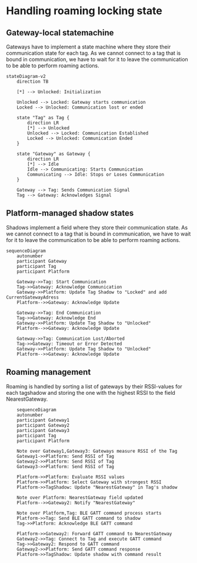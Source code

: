 # Handling roaming locking state
## Gateway-local statemachine
Gateways have to implement a state machine where they store their communication state for each tag. As we cannot connect to a tag that is bound in communication, we have to wait for it to leave the communication to be able to perform roaming actions.
```mermaid
stateDiagram-v2 
    direction TB
    
    [*] --> Unlocked: Initialization
    
    Unlocked --> Locked: Gateway starts communication
    Locked --> Unlocked: Communication lost or ended

    state "Tag" as Tag {
        direction LR
        [*] --> Unlocked
        Unlocked --> Locked: Communication Established
        Locked --> Unlocked: Communication Ended
    }
    
    state "Gateway" as Gateway {
        direction LR
        [*] --> Idle
        Idle --> Communicating: Starts Communication
        Communicating --> Idle: Stops or Loses Communication
    }
    
    Gateway --> Tag: Sends Communication Signal
    Tag --> Gateway: Acknowledges Signal

```

## Platform-managed shadow states
Shadows implement a field where they store their communication state. As we cannot connect to a tag that is bound in communication, we have to wait for it to leave the communication to be able to perform roaming actions.
```mermaid
sequenceDiagram
    autonumber
    participant Gateway
    participant Tag
    participant Platform

    Gateway->>Tag: Start Communication
    Tag->>Gateway: Acknowledge Communication
    Gateway->>Platform: Update Tag Shadow to "Locked" and add CurrentGatewayAdress
    Platform-->>Gateway: Acknowledge Update

    Gateway->>Tag: End Communication
    Tag->>Gateway: Acknowledge End
    Gateway->>Platform: Update Tag Shadow to "Unlocked"
    Platform-->>Gateway: Acknowledge Update

    Gateway->>Tag: Communication Lost/Aborted
    Tag->>Gateway: Timeout or Error Detected
    Gateway->>Platform: Update Tag Shadow to "Unlocked"
    Platform-->>Gateway: Acknowledge Update
```
## Roaming management
Roaming is handled by sorting a list of gateways by their RSSI-values for each tagshadow and storing the one with the highest RSSI to the field NearestGateway.
```mermaid
    sequenceDiagram
    autonumber
    participant Gateway1
    participant Gateway2
    participant Gateway3
    participant Tag
    participant Platform

    Note over Gateway1,Gateway3: Gateways measure RSSI of the Tag
    Gateway1->>Platform: Send RSSI of Tag
    Gateway2->>Platform: Send RSSI of Tag
    Gateway3->>Platform: Send RSSI of Tag

    Platform->>Platform: Evaluate RSSI values
    Platform->>Platform: Select Gateway with strongest RSSI
    Platform->>TagShadow: Update "NearestGateway" in Tag's shadow

    Note over Platform: NearestGateway field updated
    Platform-->>Gateway2: Notify "NearestGateway"

    Note over Platform,Tag: BLE GATT command process starts
    Platform->>Tag: Send BLE GATT command to shadow
    Tag->>Platform: Acknowledge BLE GATT command

    Platform->>Gateway2: Forward GATT command to NearestGateway
    Gateway2->>Tag: Connect to Tag and execute GATT command
    Tag->>Gateway2: Respond to GATT command
    Gateway2->>Platform: Send GATT command response
    Platform->>TagShadow: Update shadow with command result
```